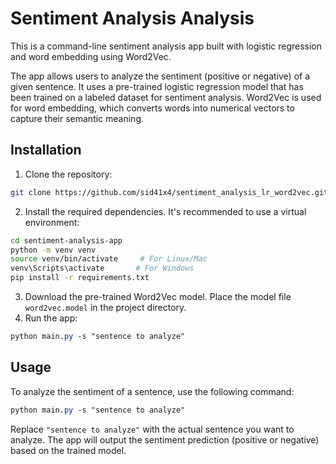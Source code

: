 # Sentiment Analysis Analysis

This is a command-line sentiment analysis app built with logistic regression and word embedding using Word2Vec.

The app allows users to analyze the sentiment (positive or negative) of a given sentence. It uses a pre-trained logistic regression model that has been trained on a labeled dataset for sentiment analysis. Word2Vec is used for word embedding, which converts words into numerical vectors to capture their semantic meaning.

## Installation

1. Clone the repository:

```bash
git clone https://github.com/sid41x4/sentiment_analysis_lr_word2vec.git
```

2. Install the required dependencies. It's recommended to use a virtual environment:

```bash
cd sentiment-analysis-app
python -m venv venv
source venv/bin/activate     # For Linux/Mac
venv\Scripts\activate       # For Windows
pip install -r requirements.txt
```

3. Download the pre-trained Word2Vec model. Place the model file `word2vec.model` in the project directory.
4. Run the app:

```css
python main.py -s "sentence to analyze"

```

## Usage

To analyze the sentiment of a sentence, use the following command:

```css
python main.py -s "sentence to analyze"

```

Replace `"sentence to analyze"` with the actual sentence you want to analyze. The app will output the sentiment prediction (positive or negative) based on the trained model.
